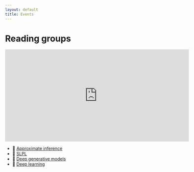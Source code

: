 ```yaml
---
layout: default
title: Events
---
```


# Reading groups

<iframe src="https://calendar.google.com/calendar/embed?showTitle=0&amp;height=300&amp;wkst=1&amp;bgcolor=%23FFFFFF&amp;src=4qveld4kb4i5sa9t3ev55bmk10%40group.calendar.google.com&amp;color=%23BE6D00&amp;src=d5etdgvg97ajfnbetjebkmbdis%40group.calendar.google.com&amp;color=%235F6B02&amp;src=oa6cmu8nbg8iet2j07d9tobs1c%40group.calendar.google.com&amp;color=%23711616&amp;src=iuesktj5bg3jmil7kjjtpplju4%40group.calendar.google.com&amp;color=%23182C57&amp;ctz=Europe%2FAmsterdam" style="border-width:0" width="600" height="300" frameborder="0" scrolling="no"></iframe>

[comment]: <> (http://apps.timwhitlock.info/emoji/tables/unicode)
[comment]: <> (&#x1F4D4; or D2, D3for Bayesian NLP)

* &#x1F4D5; [Approximate inference](pages/inference)
* &#x1F4D8; [SLPL](pages/slpl)
* &#x1F4D9; [Deep generative models](pages/dgm)
* &#x1F4D7; [Deep learning](pages/deeplearning)


